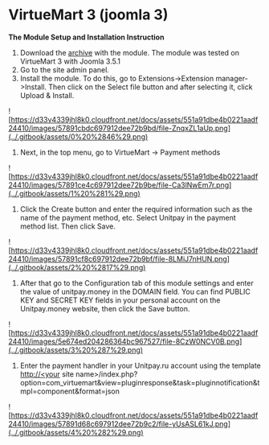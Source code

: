 # VirtueMart 3 \(joomla 3\)

**The Module Setup and Installation Instruction**

1. Download the [archive](https://github.com/unitpay/virtuemart-module) with the module. The module was tested on VirtueMart 3 with Joomla 3.5.1
2. Go to the site admin panel.
3. Install the module. To do this, go to Extensions-&gt;Extension manager-&gt;Install. Then click on the Select file button and after selecting it, click Upload & Install.

![https://d33v4339jhl8k0.cloudfront.net/docs/assets/551a91dbe4b0221aadf24410/images/57891cbdc697912dee72b9bd/file-ZnqxZL1aUp.png](../.gitbook/assets/0%20%2846%29.png)

1. Next, in the top menu, go to VirtueMart -&gt; Payment methods

![https://d33v4339jhl8k0.cloudfront.net/docs/assets/551a91dbe4b0221aadf24410/images/57891ce4c697912dee72b9be/file-Ca3lNwEm7r.png](../.gitbook/assets/1%20%281%29.png)

1. Click the Create button and enter the required information such as the name of the payment method, etc. Select Unitpay in the payment method list. Then click Save.

![https://d33v4339jhl8k0.cloudfront.net/docs/assets/551a91dbe4b0221aadf24410/images/57891cf8c697912dee72b9bf/file-8LMiJ7nHUN.png](../.gitbook/assets/2%20%2817%29.png)

1. After that go to the Configuration tab of this module settings and enter the value of unitpay.money in the DOMAIN field. You can find PUBLIC KEY and SECRET KEY fields in your personal account on the Unitpay.money website, then click the Save button.

![https://d33v4339jhl8k0.cloudfront.net/docs/assets/551a91dbe4b0221aadf24410/images/5e674ed204286364bc967527/file-8CzW0NCV0B.png](../.gitbook/assets/3%20%287%29.png)

1. Enter the payment handler in your Unitpay.ru account using the template [http://&lt;your](http://<your) site name&gt;/index.php?option=com\_virtuemart&view=pluginresponse&task=pluginnotification&tmpl=component&format=json

![https://d33v4339jhl8k0.cloudfront.net/docs/assets/551a91dbe4b0221aadf24410/images/57891d68c697912dee72b9c2/file-yUsASL61kJ.png](../.gitbook/assets/4%20%282%29.png)

